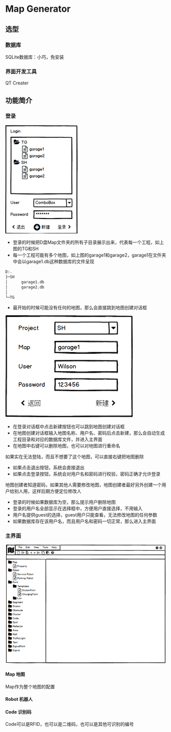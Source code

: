 # Map Generator

## 选型

### 数据库

SQLite数据库：小巧，免安装

### 界面开发工具

QT Creater

## 功能简介

### 登录

![](.\images\Login.PNG)

- 登录的时候把D盘Map文件夹的所有子目录展示出来，代表每一个工程，如上图的TG和SH
- 每一个工程可能有多个地图，如上图的garage1和garage2，garage1在文件夹中会以garage1.db这种数据库的文件呈现

```
D:.
├─SH
│      garage1.db
│      garage2.db
│
└─TG
```

- 最开始的时候可能没有任何的地图，那么会直接跳到地图创建对话框

![](.\images\NewProject.PNG)

- 在登录对话框中点击新建按钮也可以跳到地图创建对话框
- 在地图创建对话框输入地图名称、用户名、密码后点击新建，那么会自动生成工程目录和对应的数据库文件，并进入主界面
- 在地图中右键可以删除地图，也可以对地图进行重命名

如果实在无法登陆，而且不想要了这个地图，可以直接右键把地图删除

- 如果点击退出按钮，系统会直接退出
- 如果点击登录按钮，系统会对用户名和密码进行校验，密码正确才允许登录

地图创建者知道密码，如果其他人需要修改地图，地图创建者最好另外创建一个用户给别人用，这样后期方便定位修改人

- 登录的时候如果数据库为空，那么提示用户删除地图
- 登录的用户名全部显示在选择框中，方便用户直接选择，不用输入
- 用户名提供guest的选择，guest用户只能查看，无法修改地图的任何参数
- 如果数据库存在该用户名，而且用户名和密码一切正常，那么进入主界面

### 主界面

![](.\images\Main.png)

#### Map 地图

Map作为整个地图的配置

#### Robot 机器人



#### Code 识别码

Code可以是RFID，也可以是二维码，也可以是其他可识别的编号

